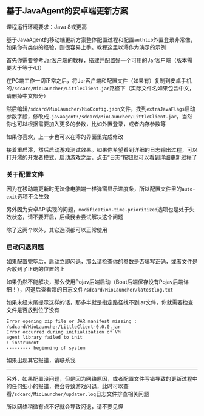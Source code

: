 ## 基于JavaAgent的安卓端更新方案

课程运行环境要求：Java 8或更高

基于JavaAgent的移动端更新方案整体配置过程和配置`authlib`外置登录非常像，如果你有类似的经验，则很容易上手。教程这里以澪作为演示的示例

首先你需要参考[Jar客户端](jar-client.md)的教程，搭建并配置好一个可用的Jar客户端（版本需要大于等于4.1）

在PC端工作一切正常之后，将Jar客户端和配置文件（如果有）复制到安卓手机的`/sdcard/MioLauncher/LittleClient.jar`路径下（实际文件名如果包含中文，请删掉中文部分）

然后编辑`/sdcard/MioLauncher/MioConfig.json`文件，找到`extraJavaFlags`启动参数字段，修改成`-javaagent:/sdcard/MioLauncher/LittleClient.jar`，当然你也可以根据需要加入更多的参数，比如外置登录，或者内存参数等

如果你喜欢，上一步也可以在澪的界面里完成修改

接着重启澪，然后启动游戏测试效果。如果你希望看到详细的日志输出过程，可以打开澪的开发者模式，启动游戏之后，点击“日志”按钮就可以看到详细更新过程了

### 关于配置文件

因为在移动端更新时无法像电脑端一样弹窗显示进度条，所以配置文件里的`auto-exit`选项不会生效

另外因为安卓API实现的问题，`modification-time-prioritized`选项也是处于失效状态，请不要开启，后续我会尝试解决这个问题

除了这两个以外，其它选项都可以正常使用

### 启动闪退问题

如果配置完毕后，启动立即闪退，那么请检查你的参数是否填写正确，或者文件是否放到了正确的位置的上

如果仍然不能解决，那么使用Pojav后端启动（Boat后端保存没有Pojav后端详细！），闪退后查看澪的日志文件`/sdcard/MioLauncher/latestlog.txt`

如果未经末尾提示这样的话，那多半就是指定路径找不到jar文件，你就需要检查文件是否放到位了没有

```
Error opening zip file or JAR manifest missing : /sdcard/MioLauncher/LittleClient-0.0.0.jar
Error occurred during initialization of VM
agent library failed to init
: instrument
--------- beginning of system
```

如果出现其它报错，请联系我

---

另外，如果配置没问题，但是因为网络原因，或者配置文件写错导致的更新过程中的任何细小的报错，也会导致游戏闪退，此时可以查看`/sdcard/MioLauncher/updater.log`日志文件排查相关问题

所以网络稍微有点不好就会导致闪退，请不要见怪
